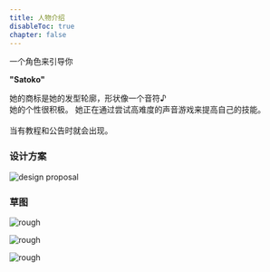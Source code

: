 ```yaml
---
title: 人物介绍
disableToc: true
chapter: false
---
```


一个角色来引导你

<b>"Satoko"</b>

她的商标是她的发型轮廓，形状像一个音符♪<br>
她的个性很积极。 她正在通过尝试高难度的声音游戏来提高自己的技能。<br>
<br>
当有教程和公告时就会出现。

### 设计方案

![design proposal](https://hyoromo.github.io/sound-game-training/images/satoko/rough_001.png)

### 草图

![rough](https://hyoromo.github.io/sound-game-training/images/satoko/rough_002.png)

![rough](https://hyoromo.github.io/sound-game-training/images/satoko/rough_003.png)

![rough](https://hyoromo.github.io/sound-game-training/images/satoko/rough_004.png)